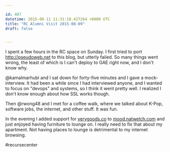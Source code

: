 ```yaml
---

id: 407
datetime: 2015-08-11 11:31:18.427264 +0000 UTC
title: "RC Alumni Visit 2015-08-09"
draft: false


---
```


I spent a few hours in the RC space on Sunday. I first tried to port http://pseudoweb.net to this blog, but utterly failed. So many things went wrong, the least of which is I can't deploy to GAE right now, and I don't know why.

@kamalmarhubi and I sat down for forty-five minutes and I gave a mock-interview. It had been a while since I had interviewed anyone, and I wanted to focus on "devops" and systems, so I think it went pretty well. I realized I don't know enough about how SSL works though.

Then @rwong48 and I met for a coffee walk, where we talked about K-Pop, software jobs, the internet, and other stuff. It was fun.

In the evening I added support for [verygoods.co](https://verygoods.co/) to [mood.natwelch.com](http://mood.natwelch.com/) and just enjoyed having furniture to lounge on. I really need to fix that about my apartment. Not having places to lounge is detrimental to my internet browsing.

#recursecenter
